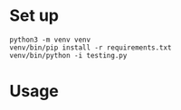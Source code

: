 # Set up

```
python3 -m venv venv
venv/bin/pip install -r requirements.txt 
venv/bin/python -i testing.py
```

# Usage
